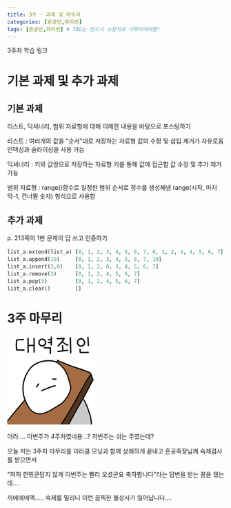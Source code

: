 ```yaml
---
title: 3주 - 과제 및 마무리
categories: [혼공단,파이썬]
tags: [혼공단,파이썬] # TAG는 반드시 소문자로 이루어져야함!
---
```


3주차 학습 링크



# 기본 과제 및 추가 과제

## 기본 과제

리스트, 딕셔너리, 범위 자료형에 대해 이해한 내용을 바탕으로 포스팅하기

리스트 :  여러개의 값을 "순서"대로 저장하는 자료형 
                값의 수정 및 삽입 제거가 자유로움
                인덱싱과 슬라이싱을 사용 가능

딕셔너리 : 키와 값쌍으로 저장하는 자료형
                  키를 통해 값에 접근함
                  값 수정 및 추가 제거 가능

범위 자료형 : range()함수로 일정한 범위 순서로 정수를 생성해냄
                       range(시작, 마지막-1, 건너뛸 숫자) 형식으로 사용함

## 추가 과제

p. 213쪽의 1번 문제의 답 쓰고 인증하기

```python
list_a.extend(list_a) [0, 1, 2, 3, 4, 5, 6, 7, 0, 1, 2, 3, 4, 5, 6, 7]
list_a.append(10)     [0, 1, 2, 3, 4, 5, 6, 7, 10]
list_a.insert(3,0)    [0, 1, 2, 0, 3, 4, 5, 6, 7]
list_a.remove(3)      [0, 1, 2, 4, 5, 6, 7]
list_a.pop(3)         [0, 1, 2, 4, 5, 6, 7]
list_a.clear()        []
```

# 

# 3주 마무리

![](..\assets\img\post\혼공단\파이썬\3주%20사진\대역죄인.png)

어라.... 이번주가 4주차였네용...? 저번주는 쉬는 주였는데?

오늘 저는 3주차 마무리를 미라클 모닝과 함께 상쾌하게 끝내고 혼공족장님께 숙제검사를 받으면서

"허허 한민쿤답지 않게 이번주는 빨리 오셨군요 축하합니다"라는 답변을 받는 꿈을 꿨는데....

끼에에에엑..... 숙제를 밀리니 이런 끔찍한 불상사가 일어납니다....
